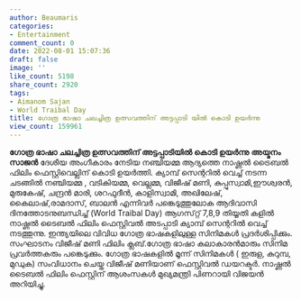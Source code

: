 ```yaml
---
author: Beaumaris
categories:
- Entertainment
comment_count: 0
date: 2022-08-01 15:07:36
draft: false
image: ''
like_count: 5198
share_count: 2920
tags:
- Aimanom Sajan
- World Traibal Day
title: ഗോത്ര ഭാഷാ ചലച്ചിത്ര ഉത്സവത്തിന് അട്ടപ്പാടി യിൽ കൊടി ഉയർന്നു
view_count: 159961
---
```


**ഗോത്ര ഭാഷാ ചലച്ചിത്ര ഉത്സവത്തിന് അട്ടപ്പാടിയിൽ കൊടി ഉയർന്നു** **അയ്മനം സാജൻ** ദേശീയ അംഗീകാരം നേടിയ നഞ്ചിയമ്മ ആദ്യത്തെ നാഷ്ണൽ ട്രൈബൽ ഫിലിം ഫെസ്റ്റിവെല്ലിന് കൊടി ഉയർത്തി. ക്യാമ്പ് സെന്ററിൽ വെച്ച് നടന്ന ചടങ്ങിൽ നഞ്ചിയമ്മ , വടികിയമ്മ, വെല്ലമ്മ, വിജീഷ് മണി, കുപ്പുസ്വാമി,ഈശ്വരൻ, മുരുകേഷ്, ചന്ദ്രൻ മാരി, ശറഫുദീൻ, കാളിസ്വാമി, അഖിലേഷ്, കൈലാഷ്,രാമദാസ്, ബാലൻ എന്നിവർ പങ്കെടുത്തുലോക ആദിവാസി ദിനത്തോടനുബന്ധിച്ച് (World Traibal Day) ആഗസ്‌റ്റ് 7,8,9 തിയ്യതി കളിൽ നാഷ്ണൽ ടൈബൽ ഫിലിം ഫെസ്റ്റിവൽ അടപ്പാടി ക്യാമ്പ് സെന്ററിൽ വെച്ച് നടത്തുന്നു. ഇന്ത്യയിലെ വിവിധ ഗോത്ര ഭാഷകളിലുള്ള സിനിമകൾ പ്രദർശിപ്പിക്കും. സംഘാടനം വിജീഷ് മണി ഫിലിം ക്ലബ്.ഗോത്ര ഭാഷാ കലാകാരൻമാരും സിനിമ പ്രവർത്തകരും പങ്കെടുക്കും. ഗോത്ര ഭാഷകളിൽ മൂന്ന് സിനിമകൾ ( ഇരുള, കുറുമ്പ, മുഡുക) സംവിധാനം ചെയ്ത വിജീഷ് മണിയാണ് ഫെസ്റ്റിവൽ ഡയറക്ടർ. നാഷ്ണൽ ടൈബൽ ഫിലിം ഫെസ്റ്റിന് ആശംസകൾ മുഖ്യമന്ത്രി പിണറായി വിജയൻ അറിയിച്ചു.
